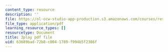 ```yaml
---
content_type: resource
description: ''
file: https://ol-ocw-studio-app-production.s3.amazonaws.com/courses/res-18-005-highlights-of-calculus-spring-2010/63689bad72b8c0041789f994b5f2386f_yQrKXo89nHA.pdf
file_type: application/pdf
learning_resource_types: []
resourcetype: Document
title: 3play pdf file
uid: 63689bad-72b8-c004-1789-f994b5f2386f
---
```

